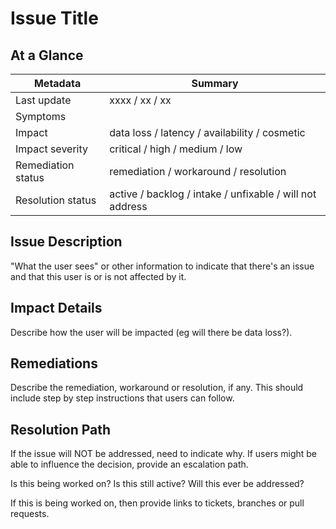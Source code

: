 # Issue Title

## At a Glance
| Metadata | Summary |
| --- | --- |
| Last update | xxxx / xx / xx |
| Symptoms | |
| Impact | data loss / latency / availability / cosmetic |
| Impact severity | critical / high / medium / low |
| Remediation status | remediation / workaround / resolution |
| Resolution status | active / backlog / intake / unfixable / will not address |

## Issue Description
"What the user sees" or other information to indicate that there's an issue and that this user is or is not affected by it.

## Impact Details
Describe how the user will be impacted (eg will there be data loss?).

## Remediations
Describe the remediation, workaround or resolution, if any.
This should include step by step instructions that users can follow.

## Resolution Path
If the issue will NOT be addressed, need to indicate why. If users might be able to influence the decision, provide an escalation path.

Is this being worked on? Is this still active? Will this ever be addressed?

If this is being worked on, then provide links to tickets, branches or pull requests.
